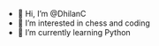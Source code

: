 - 👋 Hi, I’m @DhilanC
- 👀 I’m interested in chess and coding
- 🌱 I’m currently learning Python

<!---
DhilanC/DhilanC is a ✨ special ✨ repository because its `README.md` (this file) appears on your GitHub profile.
You can click the Preview link to take a look at your changes.
--->
